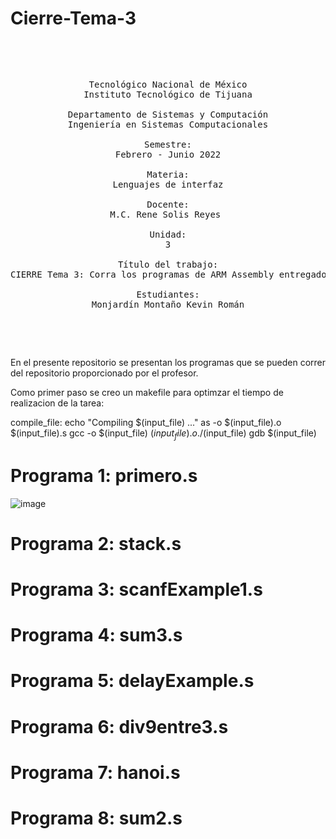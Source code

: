 # Cierre-Tema-3

<pre>
    <p align=center>

Tecnológico Nacional de México
Instituto Tecnológico de Tijuana

Departamento de Sistemas y Computación
Ingeniería en Sistemas Computacionales

Semestre:
Febrero - Junio 2022

Materia:
Lenguajes de interfaz

Docente:
M.C. Rene Solis Reyes 

Unidad:
3

Título del trabajo:
CIERRE Tema 3: Corra los programas de ARM Assembly entregados a su revisión.

Estudiantes:
Monjardín Montaño Kevin Román

    </p>
</pre>


En el presente repositorio se presentan los programas que se pueden correr del repositorio proporcionado por el profesor.

Como primer paso se creo un makefile para optimzar el tiempo de realizacion de la tarea:
</pre>
    </p>
compile_file:
	echo "Compiling $(input_file) ..."
	as -o $(input_file).o $(input_file).s
	gcc -o $(input_file) $(input_file).o
	./$(input_file)
        gdb $(input_file)
    </p>
</pre>

# Programa 1: primero.s
![image](https://user-images.githubusercontent.com/95386762/169949409-78180601-0727-4404-8cd0-751ccc89fa3f.png)

# Programa 2: stack.s

# Programa 3: scanfExample1.s

# Programa 4: sum3.s

# Programa 5: delayExample.s

# Programa 6: div9entre3.s

# Programa 7: hanoi.s

# Programa 8: sum2.s
